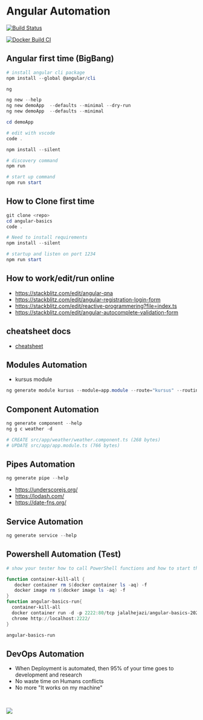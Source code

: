 
# Angular Automation



[![Build Status](https://dev.azure.com/superusers-kursus/Angular-Basics/_apis/build/status/Jalalhejazi.angular-basics?branchName=master)](https://dev.azure.com/superusers-kursus/Angular-Basics/_build/latest?definitionId=142&branchName=master)


[![Docker Build CI](https://github.com/Jalalhejazi/angular-automation/actions/workflows/docker-image.yml/badge.svg)](https://github.com/Jalalhejazi/angular-automation/actions/workflows/docker-image.yml)

## Angular first time (BigBang)

```powershell
# install angular cli package
npm install --global @angular/cli

ng 

ng new --help
ng new demoApp  --defaults --minimal --dry-run 
ng new demoApp  --defaults --minimal

cd demoApp

# edit with vscode
code .

npm install --silent

# discovery command
npm run 

# start up command
npm run start
```
## How to Clone first time

```powershell
git clone <repo> 
cd angular-basics
code .

# Need to install requirements
npm install --silent

# startup and listen on port 1234
npm run start
```


## How to work/edit/run online 

- https://stackblitz.com/edit/angular-qna
- https://stackblitz.com/edit/angular-registration-login-form
- https://stackblitz.com/edit/reactive-programmering?file=index.ts
- https://stackblitz.com/edit/angular-autocomplete-validation-form


## cheatsheet docs

- [cheatsheet](https://angular.io/guide/cheatsheet)

## Modules Automation

- kursus module
```powershell
ng generate module kursus --module=app.module --route="kursus" --routingScope=Child 
```

## Component Automation

```powershell
ng generate component --help
ng g c weather -d

# CREATE src/app/weather/weather.component.ts (268 bytes)
# UPDATE src/app/app.module.ts (766 bytes)

```

## Pipes Automation

```powershell
ng generate pipe --help

```

- https://underscorejs.org/
- https://lodash.com/
- https://date-fns.org/


## Service Automation

```powershell
ng generate service --help
```


## Powershell Automation (Test)

```powershell
# show your tester how to call PowerShell functions and how to start the app

function container-kill-all {
   docker container rm $(docker container ls -aq) -f
   docker image rm $(docker image ls -aq) -f  
}
function angular-basics-run{
  container-kill-all
  docker container run -d -p 2222:80/tcp jalalhejazi/angular-basics-2021:latest
  chrome http://localhost:2222/
}

angular-basics-run
```


## DevOps Automation

- When Deployment is automated, then 95% of your time goes to development and research 
- No waste time on Humans conflicts
- No more "It works on my machine"

<br>

![](src/assets/ci-cd-workflow.png)

<br>
